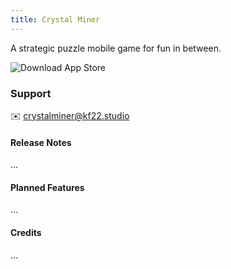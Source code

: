 ```yaml
---
title: Crystal Miner
---
```


A strategic puzzle mobile game for fun in between.

![Download App Store](/assets/app-store.svg)

### Support

✉️ [crystalminer@kf22.studio](mailto:crystalminer@kf22.studio)

#### Release Notes

...

#### Planned Features

...

#### Credits

...
